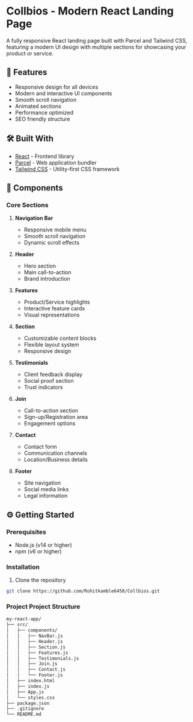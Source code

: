 # Collbios - Modern React Landing Page

A fully responsive React landing page built with Parcel and Tailwind CSS, featuring a modern UI design with multiple sections for showcasing your product or service.

## 🚀 Features

- Responsive design for all devices
- Modern and interactive UI components
- Smooth scroll navigation
- Animated sections
- Performance optimized
- SEO friendly structure

## 🛠️ Built With

- [React](https://reactjs.org/) - Frontend library
- [Parcel](https://parceljs.org/) - Web application bundler
- [Tailwind CSS](https://tailwindcss.com/) - Utility-first CSS framework

## 📱 Components

### Core Sections
1. **Navigation Bar**
   - Responsive mobile menu
   - Smooth scroll navigation
   - Dynamic scroll effects

2. **Header**
   - Hero section
   - Main call-to-action
   - Brand introduction

3. **Features**
   - Product/Service highlights
   - Interactive feature cards
   - Visual representations

4. **Section**
   - Customizable content blocks
   - Flexible layout system
   - Responsive design

5. **Testimonials**
   - Client feedback display
   - Social proof section
   - Trust indicators

6. **Join**
   - Call-to-action section
   - Sign-up/Registration area
   - Engagement options

7. **Contact**
   - Contact form
   - Communication channels
   - Location/Business details

8. **Footer**
   - Site navigation
   - Social media links
   - Legal information

## ⚙️ Getting Started

### Prerequisites

- Node.js (v14 or higher)
- npm (v6 or higher)

### Installation

1. Clone the repository
```bash
git clone https://github.com/Rohitkamble6458/Collbios.git
```

### Project Project Structure
``` bash
my-react-app/
├── src/
│   ├── components/
│   │   ├── NavBar.js
│   │   ├── Header.js
│   │   ├── Section.js
│   │   ├── Features.js
│   │   ├── Testimonials.js
│   │   ├── Join.js
│   │   ├── Contact.js
│   │   └── Footer.js
│   ├── index.html
│   ├── index.js
│   ├── App.js
│   └── styles.css
├── package.json
├── .gitignore
└── README.md
```

